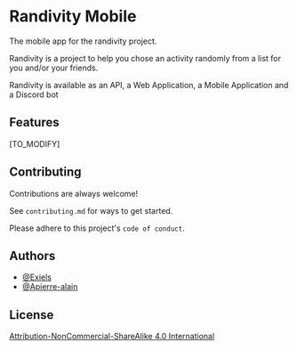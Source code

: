 <!-- Modify, make your own or use readme.so -->
# Randivity Mobile

The mobile app for the randivity project.

Randivity is a project to help you chose an activity randomly from a list for you and/or your friends.

Randivity is available as an API, a Web Application, a Mobile Application and a Discord bot

## Features

[TO_MODIFY]

## Contributing

Contributions are always welcome!

See `contributing.md` for ways to get started.

Please adhere to this project's `code of conduct`.


## Authors

- [@Exiels](https://www.github.com/Exiels)
- [@Apierre-alain](https://www.github.com/Apierre-alain)


## License

[Attribution-NonCommercial-ShareAlike 4.0 International](https://creativecommons.org/licenses/by-nc-sa/4.0/legalcode)
